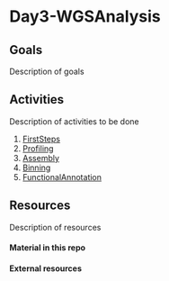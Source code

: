 # Day3-WGSAnalysis

## Goals
Description of goals

## Activities
Description of activities to be done

1. [FirstSteps](Activities/FirstSteps)
1. [Profiling](Activities/Profiling)
1. [Assembly](Activities/Assembly)
1. [Binning](Activities/Binning)
1. [FunctionalAnnotation](Activities/FunctionalAnnotation)


## Resources
Description of resources

#### Material in this repo

#### External resources